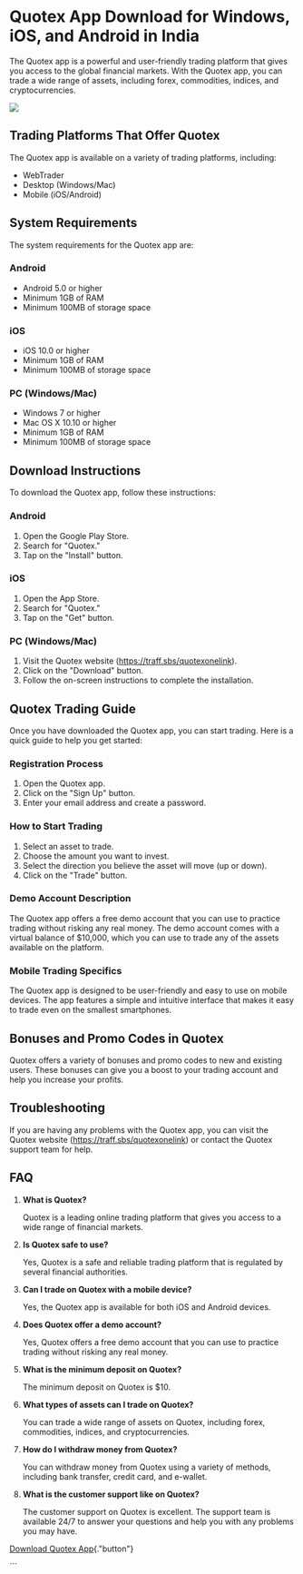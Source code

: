 # Quotex App Download for Windows, iOS, and Android in India

The Quotex app is a powerful and user-friendly trading platform that
gives you access to the global financial markets. With the Quotex app,
you can trade a wide range of assets, including forex, commodities,
indices, and cryptocurrencies.

[![](https://static.quotex.io/files/1_en/300_250.jpg)](https://traff.sbs/brokerqxsignupf)

## Trading Platforms That Offer Quotex

The Quotex app is available on a variety of trading platforms,
including:

-   WebTrader
-   Desktop (Windows/Mac)
-   Mobile (iOS/Android)

## System Requirements

The system requirements for the Quotex app are:

### Android

-   Android 5.0 or higher
-   Minimum 1GB of RAM
-   Minimum 100MB of storage space

### iOS

-   iOS 10.0 or higher
-   Minimum 1GB of RAM
-   Minimum 100MB of storage space

### PC (Windows/Mac)

-   Windows 7 or higher
-   Mac OS X 10.10 or higher
-   Minimum 1GB of RAM
-   Minimum 100MB of storage space

## Download Instructions

To download the Quotex app, follow these instructions:

### Android

1.  Open the Google Play Store.
2.  Search for "Quotex."
3.  Tap on the "Install" button.

### iOS

1.  Open the App Store.
2.  Search for "Quotex."
3.  Tap on the "Get" button.

### PC (Windows/Mac)

1.  Visit the Quotex website (https://traff.sbs/quotexonelink).
2.  Click on the "Download" button.
3.  Follow the on-screen instructions to complete the installation.

## Quotex Trading Guide

Once you have downloaded the Quotex app, you can start trading. Here is
a quick guide to help you get started:

### Registration Process

1.  Open the Quotex app.
2.  Click on the "Sign Up" button.
3.  Enter your email address and create a password.

### How to Start Trading

1.  Select an asset to trade.
2.  Choose the amount you want to invest.
3.  Select the direction you believe the asset will move (up or down).
4.  Click on the "Trade" button.

### Demo Account Description

The Quotex app offers a free demo account that you can use to practice
trading without risking any real money. The demo account comes with a
virtual balance of \$10,000, which you can use to trade any of the
assets available on the platform.

### Mobile Trading Specifics

The Quotex app is designed to be user-friendly and easy to use on mobile
devices. The app features a simple and intuitive interface that makes it
easy to trade even on the smallest smartphones.

## Bonuses and Promo Codes in Quotex

Quotex offers a variety of bonuses and promo codes to new and existing
users. These bonuses can give you a boost to your trading account and
help you increase your profits.

## Troubleshooting

If you are having any problems with the Quotex app, you can visit the
Quotex website (https://traff.sbs/quotexonelink) or contact the Quotex
support team for help.

## FAQ

1.  **What is Quotex?**

    Quotex is a leading online trading platform that gives you access to
    a wide range of financial markets.

2.  **Is Quotex safe to use?**

    Yes, Quotex is a safe and reliable trading platform that is
    regulated by several financial authorities.

3.  **Can I trade on Quotex with a mobile device?**

    Yes, the Quotex app is available for both iOS and Android devices.

4.  **Does Quotex offer a demo account?**

    Yes, Quotex offers a free demo account that you can use to practice
    trading without risking any real money.

5.  **What is the minimum deposit on Quotex?**

    The minimum deposit on Quotex is \$10.

6.  **What types of assets can I trade on Quotex?**

    You can trade a wide range of assets on Quotex, including forex,
    commodities, indices, and cryptocurrencies.

7.  **How do I withdraw money from Quotex?**

    You can withdraw money from Quotex using a variety of methods,
    including bank transfer, credit card, and e-wallet.

8.  **What is the customer support like on Quotex?**

    The customer support on Quotex is excellent. The support team is
    available 24/7 to answer your questions and help you with any
    problems you may have.

[Download Quotex
App](\%22https://traff.sbs/quotexonelink\%22){."button"}

\`\`\`

